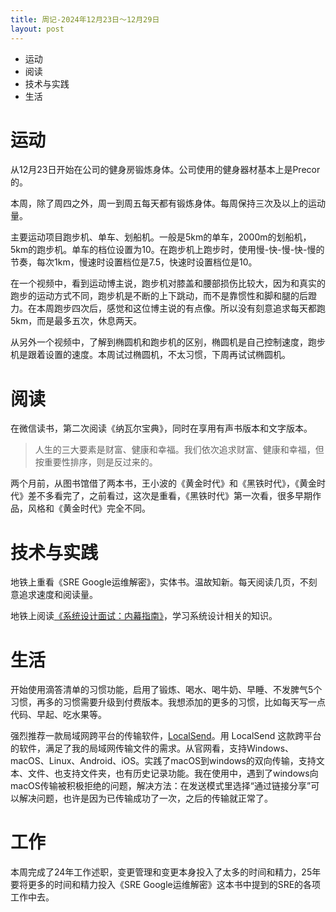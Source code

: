 ```yaml
---
title: 周记-2024年12月23日～12月29日
layout: post
---
```


- 运动
- 阅读
- 技术与实践
- 生活

# 运动

从12月23日开始在公司的健身房锻炼身体。公司使用的健身器材基本上是Precor的。

本周，除了周四之外，周一到周五每天都有锻炼身体。每周保持三次及以上的运动量。

主要运动项目跑步机、单车、划船机。一般是5km的单车，2000m的划船机，5km的跑步机。单车的档位设置为10。在跑步机上跑步时，使用慢-快-慢-快-慢的节奏，每次1km，慢速时设置档位是7.5，快速时设置档位是10。

在一个视频中，看到运动博主说，跑步机对膝盖和腰部损伤比较大，因为和真实的跑步的运动方式不同，跑步机是不断的上下跳动，而不是靠惯性和脚和腿的后蹬力。在本周跑步四次后，感觉和这位博主说的有点像。所以没有刻意追求每天都跑5km，而是最多五次，休息两天。

从另外一个视频中，了解到椭圆机和跑步机的区别，椭圆机是自己控制速度，跑步机是跟着设置的速度。本周试过椭圆机，不太习惯，下周再试试椭圆机。

# 阅读

在微信读书，第二次阅读《纳瓦尔宝典》，同时在享用有声书版本和文字版本。

>人生的三大要素是财富、健康和幸福。我们依次追求财富、健康和幸福，但按重要性排序，则是反过来的。

两个月前，从图书馆借了两本书，王小波的《黄金时代》和《黑铁时代》，《黄金时代》差不多看完了，之前看过，这次是重看，《黑铁时代》第一次看，很多早期作品，风格和《黄金时代》完全不同。


# 技术与实践

地铁上重看《SRE Google运维解密》，实体书。温故知新。每天阅读几页，不刻意追求速度和阅读量。

地铁上阅读[《系统设计面试：内幕指南》](https://learning-guide.gitbook.io/system-design-interview)，学习系统设计相关的知识。


# 生活

开始使用滴答清单的习惯功能，启用了锻炼、喝水、喝牛奶、早睡、不发脾气5个习惯，再多的习惯需要升级到付费版本。我想添加的更多的习惯，比如每天写一点代码、早起、吃水果等。

强烈推荐一款局域网跨平台的传输软件，[LocalSend](https://localsend.org/zh-CN)。用 LocalSend 这款跨平台的软件，满足了我的局域网传输文件的需求。从官网看，支持Windows、macOS、Linux、Android、iOS。实践了macOS到windows的双向传输，支持文本、文件、也支持文件夹，也有历史记录功能。我在使用中，遇到了windows向macOS传输被积极拒绝的问题，解决方法：在发送模式里选择“通过链接分享”可以解决问题，也许是因为已传输成功了一次，之后的传输就正常了。




# 工作

本周完成了24年工作述职，变更管理和变更本身投入了太多的时间和精力，25年要将更多的时间和精力投入《SRE Google运维解密》这本书中提到的SRE的各项工作中去。

